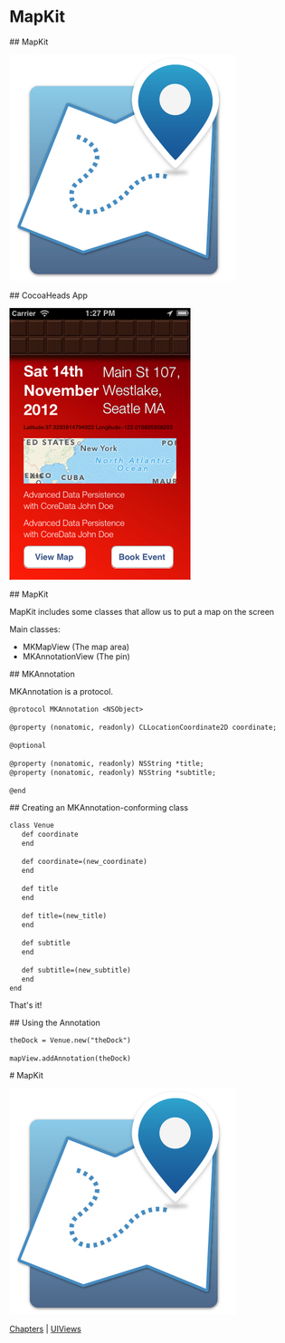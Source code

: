 # MapKit

<slide>
## MapKit

![](mapkit.png "MapKit") 

</slide>

<slide>
## CocoaHeads App

![](cocoaheads.png "CocoaHeads App") 

</slide>

<slide>
## MapKit
        
MapKit includes some classes that allow us to put a map on the screen

Main classes:

+ MKMapView (The map area)
+ MKAnnotationView (The pin)
        
</slide>
    
<slide>
## MKAnnotation 

MKAnnotation is a protocol. 

    @protocol MKAnnotation <NSObject>

    @property (nonatomic, readonly) CLLocationCoordinate2D coordinate;

    @optional

    @property (nonatomic, readonly) NSString *title;
    @property (nonatomic, readonly) NSString *subtitle;

    @end    

</slide>

<slide>
## Creating an MKAnnotation-conforming class

    class Venue
       def coordinate
       end

       def coordinate=(new_coordinate)
       end

       def title
       end

       def title=(new_title)
       end

       def subtitle
       end

       def subtitle=(new_subtitle)
       end
    end 

That's it!

</slide>

<slide>
## Using the Annotation

    theDock = Venue.new("theDock")

    mapView.addAnnotation(theDock)

</slide>

<slide>
# MapKit

![](mapkit.png "MapKit") 

[Chapters](../reveal.html) | 
[UIViews](../08-Views/reveal.html)

</slide>
